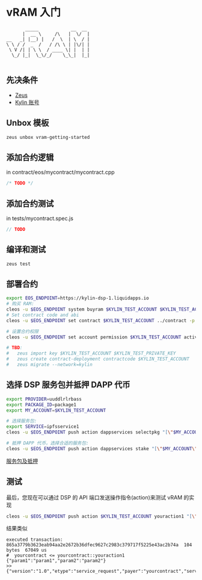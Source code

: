 vRAM 入门
====================

```            
       _____            __  __ 
      |  __ \     /\   |  \/  |
__   _| |__) |   /  \  | \  / |
\ \ / /  _  /   / /\ \ | |\/| |
 \ V /| | \ \  / ____ \| |  | |
  \_/ |_|  \_\/_/    \_\_|  |_|
            
```
## 先决条件

* [Zeus](zeus-getting-started.md)
* [Kylin 账号](kylin-account.md)

## Unbox 模板
```bash
zeus unbox vram-getting-started
```
## 添加合约逻辑
in contract/eos/mycontract/mycontract.cpp
```cpp
/* TODO */
```

## 添加合约测试
in tests/mycontract.spec.js
```javascript
// TODO
```
## 编译和测试
```bash
zeus test
```

## 部署合约
```bash
export EOS_ENDPOINT=https://kylin-dsp-1.liquidapps.io
# 购买 RAM:
cleos -u $EOS_ENDPOINT system buyram $KYLIN_TEST_ACCOUNT $KYLIN_TEST_ACCOUNT "50.0000 EOS" -p $KYLIN_TEST_ACCOUNT@active
# Set contract code and abi
cleos -u $EOS_ENDPOINT set contract $KYLIN_TEST_ACCOUNT ../contract -p $KYLIN_TEST_ACCOUNT@active

# 设置合约权限
cleos -u $EOS_ENDPOINT set account permission $KYLIN_TEST_ACCOUNT active "{\"threshold\":1,\"keys\":[{\"weight\":1,\"key\":\"$KYLIN_TEST_PUBLIC_KEY\"}],\"accounts\":[{\"permission\":{\"actor\":\"$KYLIN_TEST_ACCOUNT\",\"permission\":\"eosio.code\"},\"weight\":1}]}" owner -p $KYLIN_TEST_ACCOUNT@active
```


```bash
# TBD: 
#   zeus import key $KYLIN_TEST_ACCOUNT $KYLIN_TEST_PRIVATE_KEY
#   zeus create contract-deployment contractcode $KYLIN_TEST_ACCOUNT
#   zeus migrate --network=kylin
```

## 选择 DSP 服务包并抵押 DAPP 代币

```bash
export PROVIDER=uuddlrlrbass
export PACKAGE_ID=package1
export MY_ACCOUNT=$KYLIN_TEST_ACCOUNT

# 选择服务包: 
export SERVICE=ipfsservice1
cleos -u $EOS_ENDPOINT push action dappservices selectpkg "[\"$MY_ACCOUNT\",\"$PROVIDER\",\"$SERVICE\",\"$PACKAGE_ID\"]" -p $MY_ACCOUNT@active

# 抵押 DAPP 代币，选择合适的服务包:
cleos -u $EOS_ENDPOINT push action dappservices stake "[\"$MY_ACCOUNT\",\"$PROVIDER\",\"$SERVICE\",\"50.0000 DAPP\"]" -p $MY_ACCOUNT@active
```

[服务包及抵押](dsp-packages-and-staking.md)

## 测试

最后，您现在可以通过 DSP 的 API 端口发送操作指令(action)来测试 vRAM 的实现

```bash
cleos -u $EOS_ENDPOINT push action $KYLIN_TEST_ACCOUNT youraction1 "[\"param1\",\"param2\"]" -p $KYLIN_TEST_ACCOUNT@active
```

结果类似
```
executed transaction: 865a3779b3623eab94aa2e2672b36dfec9627c2983c379717f5225e43ac2b74a  104 bytes  67049 us
#  yourcontract <= yourcontract::youraction1         {"param1":"param1","param2":"param2"}
>> {"version":"1.0","etype":"service_request","payer":"yourcontract","service":"ipfsservice1","action":"commit","provider":"","data":"DH......"}
```